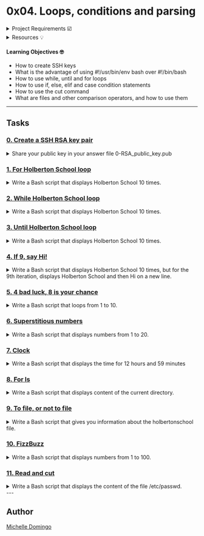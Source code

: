 # 0x04. Loops, conditions and parsing

<details><summary>Project Requirements ☑️</summary>
...
</details>

<details><summary>Resources 💡</summary>

* [Loops sample](https://intranet.hbtn.io/rltoken/fRCmr2B_Ne-rQdFZdfUDcA)
* [Variable assignment and arithmetic](https://intranet.hbtn.io/rltoken/o8mucWW2XddN4MHiHSArkA)
* [Comparison operators](https://intranet.hbtn.io/rltoken/jN0bfG-Qpkg3aYJM-n3LHw)
* [File test operators](https://intranet.hbtn.io/rltoken/mYWUvI1VFqR_KWNWZngq7Q)
* [Make your scripts portable](https://intranet.hbtn.io/rltoken/Dyrnap2UC-LrzrmCOJRx8A)
</details>

#### Learning Objectives 🤓

* How to create SSH keys
* What is the advantage of using  #!/usr/bin/env bash over #!/bin/bash
* How to use while, until and for loops
* How to use if, else, elif and case condition statements
* How to use the cut command
* What are files and other comparison operators, and how to use them

---
## Tasks

### [0. Create a SSH RSA key pair](./0-RSA_public_key.pub)
<details><summary>Share your public key in your answer file 0-RSA_public_key.pub</summary><br>

* Read for this task:
```

```
</details>

### [1. For Holberton School loop](./1-for_holberton_school)
<details><summary>Write a Bash script that displays Holberton School 10 times.</summary><br>

* 
```

```
</details>

### [2. While Holberton School loop](./2-while_holberton_school)
<details><summary>Write a Bash script that displays Holberton School 10 times.</summary><br>

* 
```

```
</details>

### [3. Until Holberton School loop](./3-until_holberton_school)
<details><summary>Write a Bash script that displays Holberton School 10 times.</summary><br>

* 
```

```
</details>

### [4. If 9, say Hi!](./4-if_9_say_hi)
<details><summary>Write a Bash script that displays Holberton School 10 times, but for the 9th iteration, displays Holberton School and then Hi on a new line.</summary><br>

* 
```

```
</details>

### [5. 4 bad luck, 8 is your chance](./5-4_bad_luck_8_is_your_chance)
<details><summary>Write a Bash script that loops from 1 to 10.</summary><br>

* 
```

```
</details>

### [6. Superstitious numbers](./6-superstitious_numbers)
<details><summary>Write a Bash script that displays numbers from 1 to 20.</summary><br>

*  
```

```
</details>

### [7. Clock](./7-clock)
<details><summary>Write a Bash script that displays the time for 12 hours and 59 minutes</summary><br>

* 
```

```
</details>

### [8. For ls](./8-for_ls)
<details><summary>Write a Bash script that displays content of the current directory.</summary><br>

* 
```

```
</details>

### [9. To file, or not to file](./9-to_file_or_not_to_file)
<details><summary>Write a Bash script that gives you information about the holbertonschool file.</summary><br>

* 
```

```
</details>

### [10. FizzBuzz](./10-fizzbuzz)
<details><summary>Write a Bash script that displays numbers from 1 to 100.</summary><br>

* 
```

```
</details>

### [11. Read and cut](./100-read_and_cut)
<details><summary>Write a Bash script that displays the content of the file /etc/passwd.</summary><br>

* help: read
```

```
</details>
---

## Author
[Michelle Domingo](https://github.com/michedomingo)
